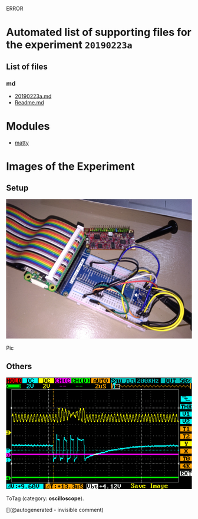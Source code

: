 ERROR

# Automated list of supporting files for the __experiment `20190223a`__

## List of files

### md

* [20190223a.md](/us-draindump/exp/20190223a.md)
* [Readme.md](/matty/pHATrick/20190223/Readme.md)





# Modules

* [matty](/matty/)




# Images of the Experiment

## Setup

![](/matty/pHATrick/20190223/P_20190223_201135.jpg)

Pic

## Others

![](/matty/pHATrick/20190223/IMAG001.png)

ToTag (category: __oscilloscope__).










[](@autogenerated - invisible comment)